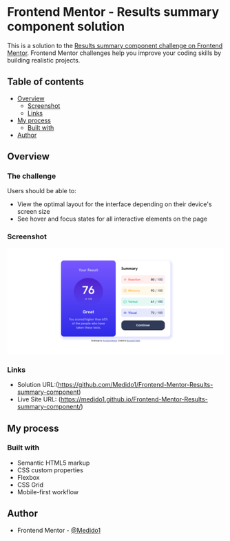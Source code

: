 # Frontend Mentor - Results summary component solution

This is a solution to the [Results summary component challenge on Frontend Mentor](https://www.frontendmentor.io/challenges/results-summary-component-CE_K6s0maV). Frontend Mentor challenges help you improve your coding skills by building realistic projects. 

## Table of contents

- [Overview](#overview)
  - [Screenshot](#screenshot)
  - [Links](#links)
- [My process](#my-process)
  - [Built with](#built-with)
- [Author](#author)


## Overview

### The challenge

Users should be able to:

- View the optimal layout for the interface depending on their device's screen size
- See hover and focus states for all interactive elements on the page

### Screenshot

![FireShot Capture 002 - Frontend Mentor - Results summary component - 127.0.0.1](./img/FireShot%20Capture%20002%20-%20Frontend%20Mentor%20-%20Results%20summary%20component%20-%20127.0.0.1.png)

### Links

- Solution URL:(https://github.com/Medido1/Frontend-Mentor-Results-summary-component)
- Live Site URL: (https://medido1.github.io/Frontend-Mentor-Results-summary-component/)

## My process

### Built with

- Semantic HTML5 markup
- CSS custom properties
- Flexbox
- CSS Grid
- Mobile-first workflow

## Author

- Frontend Mentor - [@Medido1](https://www.frontendmentor.io/profile/Medido1)

